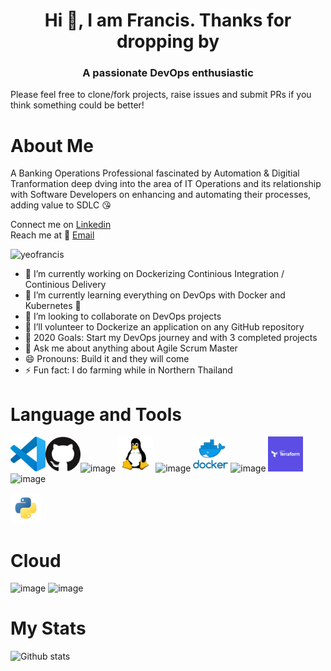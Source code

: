 <h1 align="center">Hi 👋, I am Francis. Thanks for dropping by</h1>
<h3 align="center">A passionate DevOps enthusiastic</h3>

Please feel free to clone/fork projects, raise issues and submit PRs if you think something could be better!



# About Me
A Banking Operations Professional fascinated by Automation & Digitial Tranformation deep dving into the area of IT Operations and its relationship with Software Developers on enhancing and automating their processes, adding value to SDLC 😘

Connect me on [Linkedin](https://www.linkedin.com/in/francis-yeo-90543645/)\
Reach me at 📧 [Email](https://francis.yeo.wk@gmail.com/)

<p align="left"> <img src="https://komarev.com/ghpvc/?username=yeofrancis&label=Profile%20views&color=0e75b6&style=flat" alt="yeofrancis" /> </p>

- 🔭 I’m currently working on Dockerizing Continious Integration / Continious Delivery
- 🌱 I’m currently learning everything on DevOps with Docker and Kubernetes 🤣
- 🤔 I’m looking to collaborate on DevOps projects 
- 👯 I’ll volunteer to Dockerize an application on any GitHub repository
- 🥅 2020 Goals: Start my DevOps journey and with 3 completed projects 
- 💬 Ask me about anything about Agile Scrum Master 
- 😄 Pronouns: Build it and they will come
- ⚡ Fun fact: I do farming while in Northern Thailand

# Language and Tools


![image](https://user-images.githubusercontent.com/82499575/143894793-8f76556f-cb23-4d69-84e1-f56e973c0e3c.png)
<code><img height="56" src="https://raw.githubusercontent.com/github/explore/80688e429a7d4ef2fca1e82350fe8e3517d3494d/topics/linux/linux.png"></code>
![image](https://user-images.githubusercontent.com/82499575/144170859-7d1151ea-2dbf-4ebc-a9dc-f22729c7cb52.png)
<img align="left" alt="Visual Studio Code" width="56px" src="https://raw.githubusercontent.com/github/explore/80688e429a7d4ef2fca1e82350fe8e3517d3494d/topics/visual-studio-code/visual-studio-code.png" />
<img align="left" alt="GitHub" width="56px" src="https://raw.githubusercontent.com/github/explore/78df643247d429f6cc873026c0622819ad797942/topics/github/github.png" />
<code><img height="56" src="https://raw.githubusercontent.com/github/explore/80688e429a7d4ef2fca1e82350fe8e3517d3494d/topics/docker/docker.png"></code>
![image](https://user-images.githubusercontent.com/82499575/144170806-b613615c-2668-4d3a-95e9-dd91f77476c7.png)
<code><img height="56" src="https://raw.githubusercontent.com/github/explore/80688e429a7d4ef2fca1e82350fe8e3517d3494d/topics/terraform/terraform.png"></code>
![image](https://user-images.githubusercontent.com/82499575/144171157-b7444377-4be7-4834-a996-5786acbe5a2e.png)

<code><img height="49" src="https://raw.githubusercontent.com/github/explore/80688e429a7d4ef2fca1e82350fe8e3517d3494d/topics/python/python.png"></code>



# Cloud
![image](https://user-images.githubusercontent.com/82499575/143897552-9f07d927-dfe4-41b6-b719-b1c36695befa.png) 
![image](https://user-images.githubusercontent.com/82499575/144170687-e1dd3ce4-a186-4d78-b794-f4d97dad5153.png)



# My Stats

![Github stats](https://github-readme-stats.vercel.app/api?username=yeofrancis)



